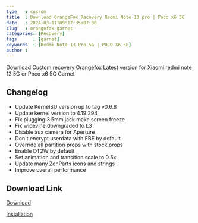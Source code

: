 ```yaml
---
type   : cusrom
title  : Download OrangeFox Recovery Redmi Note 13 pro | Poco x6 5G
date   : 2024-03-11T09:17:35+07:00
slug   : orangefox-garnet
categories: [Recovery]
tags      : [garnet]
keywords  : [Redmi Note 13 Pro 5G | POCO X6 5G]
author : 
---
```


Download Custom recovery Orangefox Latest version for Xiaomi redmi note 13 5G or Poco x6 5G Garnet


## Changelog
- Update KernelSU version up to tag v0.6.8
- Update kernel version to 4.19.294
- Fix plugging 3.5mm jack make screen freeze
- Fix widevine downgraded to L3
- Disable aux camera for Aperture
- Don't encrypt userdata with FBE by default
- Override all partition props with stock props
- Enable DT2W by default
- Set animation and transition scale to 0.5x
- Update many ZenParts icons and strings
- Improve overall performance



## Download Link
[Download](https://orangefox.download/device/garnet)

[Installation](https://xdaforums.com/t/recovery-official-xiaomi-redmi-note-13-pro-5g-poco-x6-5g-orangefox-recovery-project-r11-1-a13-a14.4673885/)
